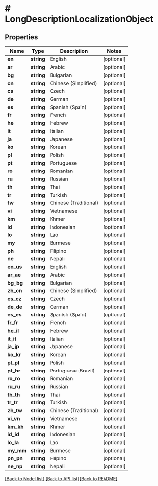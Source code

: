 # # LongDescriptionLocalizationObject

## Properties

Name | Type | Description | Notes
------------ | ------------- | ------------- | -------------
**en** | **string** | English | [optional]
**ar** | **string** | Arabic | [optional]
**bg** | **string** | Bulgarian | [optional]
**cn** | **string** | Chinese (Simplified) | [optional]
**cs** | **string** | Czech | [optional]
**de** | **string** | German | [optional]
**es** | **string** | Spanish (Spain) | [optional]
**fr** | **string** | French | [optional]
**he** | **string** | Hebrew | [optional]
**it** | **string** | Italian | [optional]
**ja** | **string** | Japanese | [optional]
**ko** | **string** | Korean | [optional]
**pl** | **string** | Polish | [optional]
**pt** | **string** | Portuguese | [optional]
**ro** | **string** | Romanian | [optional]
**ru** | **string** | Russian | [optional]
**th** | **string** | Thai | [optional]
**tr** | **string** | Turkish | [optional]
**tw** | **string** | Chinese (Traditional) | [optional]
**vi** | **string** | Vietnamese | [optional]
**km** | **string** | Khmer | [optional]
**id** | **string** | Indonesian | [optional]
**lo** | **string** | Lao | [optional]
**my** | **string** | Burmese | [optional]
**ph** | **string** | Filipino | [optional]
**ne** | **string** | Nepali | [optional]
**en_us** | **string** | English | [optional]
**ar_ae** | **string** | Arabic | [optional]
**bg_bg** | **string** | Bulgarian | [optional]
**zh_cn** | **string** | Chinese (Simplified) | [optional]
**cs_cz** | **string** | Czech | [optional]
**de_de** | **string** | German | [optional]
**es_es** | **string** | Spanish (Spain) | [optional]
**fr_fr** | **string** | French | [optional]
**he_il** | **string** | Hebrew | [optional]
**it_it** | **string** | Italian | [optional]
**ja_jp** | **string** | Japanese | [optional]
**ko_kr** | **string** | Korean | [optional]
**pl_pl** | **string** | Polish | [optional]
**pt_br** | **string** | Portuguese (Brazil) | [optional]
**ro_ro** | **string** | Romanian | [optional]
**ru_ru** | **string** | Russian | [optional]
**th_th** | **string** | Thai | [optional]
**tr_tr** | **string** | Turkish | [optional]
**zh_tw** | **string** | Chinese (Traditional) | [optional]
**vi_vn** | **string** | Vietnamese | [optional]
**km_kh** | **string** | Khmer | [optional]
**id_id** | **string** | Indonesian | [optional]
**lo_la** | **string** | Lao | [optional]
**my_mm** | **string** | Burmese | [optional]
**ph_ph** | **string** | Filipino | [optional]
**ne_np** | **string** | Nepali | [optional]

[[Back to Model list]](../../README.md#models) [[Back to API list]](../../README.md#endpoints) [[Back to README]](../../README.md)

